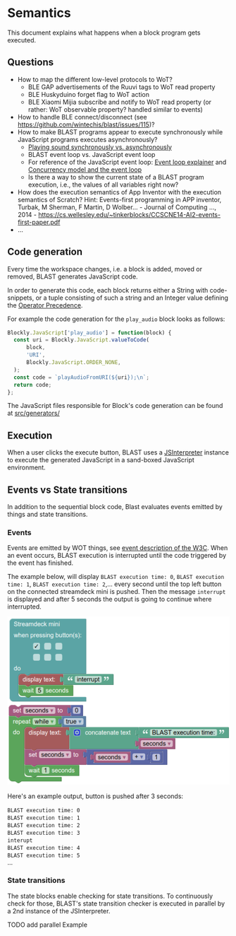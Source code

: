 # Semantics <!-- omit in toc -->
This document explains what happens when a block program gets executed.

## Questions

* How to map the different low-level protocols to WoT?
  + BLE GAP advertisements of the Ruuvi tags to WoT read property
  + BLE Huskyduino forget flag to WoT action
  + BLE Xiaomi Mijia subscribe and notify to WoT read property (or rather: WoT observable property? handled similar to events)
* How to handle BLE connect/disconnect (see https://github.com/wintechis/blast/issues/115)?
* How to make BLAST programs appear to execute synchronously while JavaScript programs executes asynchronously?
  * [Playing sound synchronously vs. asynchronously](https://github.com/wintechis/blast/issues/22#issuecomment-758677857)
  + BLAST event loop vs. JavaScript event loop
  + For reference of the JavaScript event loop: [Event loop explainer](https://github.com/atotic/event-loop) and [Concurrency model and the event loop](https://developer.mozilla.org/en-US/docs/Web/JavaScript/EventLoop)
  + Is there a way to show the current state of a BLAST program execution, i.e., the values of all variables right now?
* How does the execution semantics of App Inventor with the execution semantics of Scratch? Hint: Events-first programming in APP inventor, Turbak, M Sherman, F Martin, D Wolber… - Journal of Computing …, 2014 - https://cs.wellesley.edu/~tinkerblocks/CCSCNE14-AI2-events-first-paper.pdf
* ...

## Code generation
Every time the workspace changes, i.e. a block is added, moved or removed, BLAST generates JavaScript code.

In order to generate this code, each block returns either a String with code-snippets, or a tuple consisting of such a string and an Integer value defining the [Operator Precedence](https://developers.google.com/blockly/guides/create-custom-blocks/operator-precedence). 

For example the code generation for the `play_audio` block looks as follows:
```JavaScript
Blockly.JavaScript['play_audio'] = function(block) {
  const uri = Blockly.JavaScript.valueToCode(
      block,
      'URI',
      Blockly.JavaScript.ORDER_NONE,
  );
  const code = `playAudioFromURI(${uri});\n`;
  return code;
};
```

The JavaScript files responsible for Block's code generation can be found at [src/generators/](../src/generators/)

## Execution
When a user clicks the execute button, BLAST uses a [JSInterpreter](https://neil.fraser.name/software/JS-Interpreter/docs.html) instance to execute the generated JavaScript in a sand-boxed JavaScript environment.

## Events vs State transitions
In addition to the sequential block code, Blast evaluates events emitted by things and state transitions.  

### Events
Events are emitted by WOT things, see [event description of the W3C](https://www.w3.org/TR/wot-architecture/#events). When an event occurs, BLAST execution is interrupted until the code triggered by the event has finished.

The example below, will display `BLAST execution time: 0`, `BLAST execution time: 1`, `BLAST execution time: 2`,... every second until the top left button on the connected streamdeck mini is pushed.
Then the message `interrupt` is displayed and after 5 seconds the output is going to continue where interrupted.

![](images/event-example.png)

Here's an example output, button is pushed after 3 seconds:

`BLAST execution time: 0`  
`BLAST execution time: 1`  
`BLAST execution time: 2`  
`BLAST execution time: 3`  
`interupt`  
`BLAST execution time: 4`  
`BLAST execution time: 5`  
...


### State transitions
The state blocks enable checking for state transitions. To continuously check for those, BLAST's state transition checker is executed in parallel by a 2nd instance of the JSInterpreter.

TODO add parallel Example
